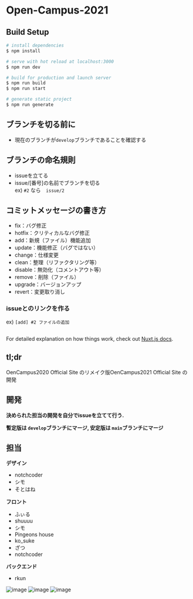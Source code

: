 # Open-Campus-2021

## Build Setup

```bash
# install dependencies
$ npm install

# serve with hot reload at localhost:3000
$ npm run dev

# build for production and launch server
$ npm run build
$ npm run start

# generate static project
$ npm run generate
```
## ブランチを切る前に
- 現在のブランチが`develop`ブランチであることを確認する

## ブランチの命名規則
- issueを立てる
- issue/[番号]の名前でブランチを切る  
ex) `#2` なら　`issue/2`

## コミットメッセージの書き方
- fix：バグ修正
- hotfix：クリティカルなバグ修正
- add：新規（ファイル）機能追加
- update：機能修正（バグではない）
- change：仕様変更
- clean：整理（リファクタリング等）
- disable：無効化（コメントアウト等）
- remove：削除（ファイル）
- upgrade：バージョンアップ
- revert：変更取り消し

### issueとのリンクを作る

ex) `[add] #2 ファイルの追加`  

## 
For detailed explanation on how things work, check out [Nuxt.js docs](https://nuxtjs.org).

## tl;dr
OenCampus2020 Official Site のリメイク版OenCampus2021 Official Site の開発

## 開発
**決められた担当の開発を自分でissueを立てて行う.**

**暫定版は ```develop```ブランチにマージ, 安定版は ```main```ブランチにマージ**

## 担当
**デザイン**
- notchcoder
- シモ
- そとはね

**フロント**
- ふぃる
- shuuuu
- シモ
- Pingeons house
- ko_suke
- ざつ
- notchcoder

**バックエンド**
- rkun

![image](https://simo-c3.github.io/image_url/remake-role1.JPG)
![image](https://simo-c3.github.io/image_url/remake-role2.JPG)
![image](https://simo-c3.github.io/image_url/remake-role3.JPG)
